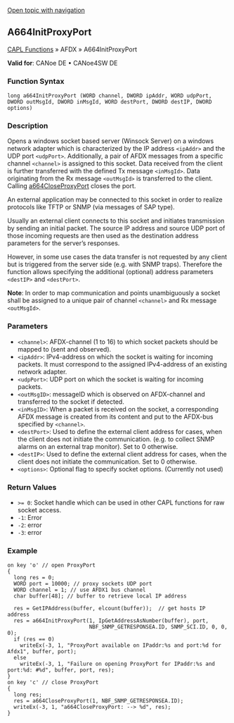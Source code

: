 [Open topic with navigation](../../../../../CANoeDEFamily.htm#Topics/CAPLFunctions/ADFX/Functions/CAPLfunctionA664InitProxyPort.md)

## A664InitProxyPort

[CAPL Functions](../../CAPLfunctions.md) » AFDX » A664InitProxyPort

**Valid for**: CANoe DE • CANoe4SW DE

### Function Syntax

```
long a664InitProxyPort (WORD channel, DWORD ipAddr, WORD udpPort, DWORD outMsgId, DWORD inMsgId, WORD destPort, DWORD destIP, DWORD options)
```

### Description

Opens a windows socket based server (Winsock Server) on a windows network adapter which is characterized by the IP address `<ipAddr>` and the UDP port `<udpPort>`. Additionally, a pair of AFDX messages from a specific channel `<channel>` is assigned to this socket. Data received from the client is further transferred with the defined Tx message `<inMsgId>`. Data originating from the Rx message `<outMsgId>` is transferred to the client. Calling [a664CloseProxyPort](CAPLfunctionA664CloseProxyPort.md) closes the port.

An external application may be connected to this socket in order to realize protocols like TFTP or SNMP (via messages of SAP type).

Usually an external client connects to this socket and initiates transmission by sending an initial packet. The source IP address and source UDP port of those incoming requests are then used as the destination address parameters for the server’s responses.

However, in some use cases the data transfer is not requested by any client but is triggered from the server side (e.g. with SNMP traps). Therefore the function allows specifying the additional (optional) address parameters `<destIP>` and `<destPort>`.

**Note**: In order to map communication and points unambiguously a socket shall be assigned to a unique pair of channel `<channel>` and Rx message `<outMsgId>`.

### Parameters

- `<channel>`: AFDX-channel (1 to 16) to which socket packets should be mapped to (sent and observed).
- `<ipAddr>`: IPv4-address on which the socket is waiting for incoming packets. It must correspond to the assigned IPv4-address of an existing network adapter.
- `<udpPort>`: UDP port on which the socket is waiting for incoming packets.
- `<outMsgID>`: messageID which is observed on AFDX-channel and transferred to the socket if detected.
- `<inMsgID>`: When a packet is received on the socket, a corresponding AFDX message is created from its content and put to the AFDX-bus specified by `<channel>`.
- `<destPort>`: Used to define the external client address for cases, when the client does not initiate the communication. (e.g. to collect SNMP alarms on an external trap monitor). Set to 0 otherwise.
- `<destIP>`: Used to define the external client address for cases, when the client does not initiate the communication. Set to 0 otherwise.
- `<options>`: Optional flag to specify socket options. (Currently not used)

### Return Values

- `>= 0`: Socket handle which can be used in other CAPL functions for raw socket access.
- `-1`: Error
- `-2`: error
- `-3`: error

### Example

```plaintext
on key 'o' // open ProxyPort
{
  long res = 0;
  WORD port = 10000; // proxy sockets UDP port
  WORD channel = 1; // use AFDX1 bus channel
  char buffer[48]; // buffer to retrieve local IP address

  res = GetIPAddress(buffer, elcount(buffer));  // get hosts IP address
  res = a664InitProxyPort(1, IpGetAddressAsNumber(buffer), port,
                          NBF_SNMP_GETRESPONSEA.ID, SNMP_SCI.ID, 0, 0, 0);
  if (res == 0)
    writeEx(-3, 1, "ProxyPort available on IPaddr:%s and port:%d for Afdx1", buffer, port);
  else
    writeEx(-3, 1, "Failure on opening ProxyPort for IPaddr:%s and port:%d: #%d", buffer, port, res);
}
on key 'c' // close ProxyPort
{
  long res;
  res = a664CloseProxyPort(1, NBF_SNMP_GETRESPONSEA.ID);
  writeEx(-3, 1, "a664CloseProxyPort: --> %d", res);
}
```
